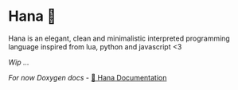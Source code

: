 # Hana 🌸
Hana is an elegant, clean and minimalistic interpreted programming language inspired from lua, python and javascript &lt;3

*Wip ...*

*For now Doxygen docs* - [🌸 Hana Documentation](https://syylvette.github.io/Hana/)

